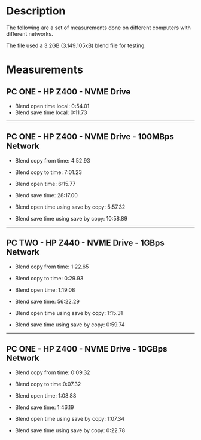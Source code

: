 # Description

The following are a set of measurements done on different computers with different networks.

The file used a 3.2GB (3.149.105kB) blend file for testing.

# Measurements

## PC ONE - HP Z400 - NVME Drive

- Blend open time local: 0:54.01
- Blend save time local: 0:11.73

----------------------------------------------
## PC ONE - HP Z400 - NVME Drive - 100MBps Network

- Blend copy from time: 4:52.93
- Blend copy to   time: 7:01.23

- Blend open time: 6:15.77
- Blend save time: 28:17.00

- Blend open time using save by copy: 5:57.32
- Blend save time using save by copy: 10:58.89

----------------------------------------------
## PC TWO - HP Z440 - NVME Drive - 1GBps Network

- Blend copy from time: 1:22.65
- Blend copy to   time: 0:29.93

- Blend open time: 1:19.08
- Blend save time: 56:22.29

- Blend open time using save by copy: 1:15.31
- Blend save time using save by copy: 0:59.74

---------------------------------------------
## PC ONE - HP Z400 - NVME Drive - 10GBps Network

- Blend copy from time: 0:09.32
- Blend copy to   time:0:07.32

- Blend open time: 1:08.88
- Blend save time: 1:46.19

- Blend open time using save by copy: 1:07.34
- Blend save time using save by copy: 0:22.78
